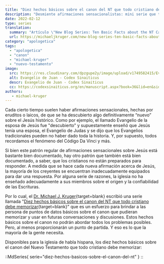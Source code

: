 ```yaml
---
title: "Diez hechos básicos sobre el canon del NT que todo cristiano debe memorizar"
description: "Desmiente afirmaciones sensacionalistas: mini serie que te empodera a comprender y defender la verdad bíblica con confianza, equiparándote para cualquier debate"
date: 2022-02-12
type: series
translation:
  summary: "Artículo \"New Blog Series: Ten Basic Facts about the NT Canon Every Christian Should Memorize\" escrito por Michael J. Kruger"
  url: https://michaeljkruger.com/new-blog-series-ten-basic-facts-about-the-nt-canon-every-christian-should-memorize/
category: "apologetica"
tags:
  - "apologetica"
  - "canon"
  - "michael-kruger"
  - "nuevo-testamento"
image:
  src: https://res.cloudinary.com/dpzgupe2y/image/upload/v1749582415/Evangeli-de-Juan-Griego-Papiro-1_m217sq.jpg
  alt: Evangelio de Juan - Codex Sinaiticus
  descr: Evangelio de Juan - Codex Sinaiticus
  cc: https://codexsinaiticus.org/en/manuscript.aspx?book=36&lid=en&side=r&zoomSlider=0#36-1-1-5
authors:
   - michael-kruger
---
```


Cada cierto tiempo suelen haber afirmaciones sensacionales, hechas por eruditos o laicos, de que se ha descubierto algo definitivamente “nuevo” sobre el Jesús histórico. Como por ejemplo, el llamado Evangelio de la esposa de Jesús fue "descubierto" y supuestamente enseñó que Jesús tenía una esposa, el Evangelio de Judas y se dijo que los Evangelios tradicionales pueden no haber dado toda la historia. Y, por supuesto, todos recordamos el fenómeno del Código Da Vinci y más.

Si bien este patrón regular de afirmaciones sensacionales sobre Jesús está bastante bien documentado, hay otro patrón que también está bien documentado, a saber, que los cristianos no están preparados para responder. A medida que se hace cada nueva afirmación acerca de Jesús, la mayoría de los creyentes se encuentran inadecuadamente equipados para dar una respuesta. Por alguna serie de razones, la iglesia no ha enseñado adecuadamente a sus miembros sobre el origen y la confiabilidad de las Escrituras.

Por lo cual, el [Dr. Michael J. Kruger](https://www.michaeljkruger.com/about/){target=blank} escribió una seríe llamada "[Diez hechos básicos sobre el canon del NT que todo cristiano debe memorizar](https://www.michaeljkruger.com/new-blog-series-ten-basic-facts-about-the-nt-canon-every-christian-should-memorize/){target=blank}" que es un esfuerzo para brindar a las persona de puntos de datos básicos sobre el canon que pudieran memorizar y usar en futuras conversaciones y discusiones. Estos hechos básicos sobre el canon no podrán abordar todos los problemas posibles. Pero, al menos proporcionarán un punto de partida. Y eso es lo que la mayoría de la gente necesita.

Disponibles para la iglesia de habla hispana, los diez hechos básicos sobre el canon del Nuevo Testamento que todo cristiano debe memorizar:

::MdSeries{ serie="diez-hechos-basicos-sobre-el-canon-del-nt" }
::